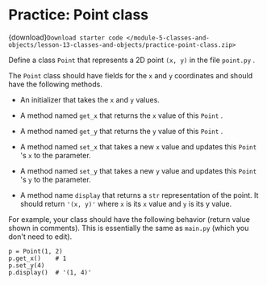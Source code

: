 # <i class="fas fa-laptop fa-fw"></i> Practice: Point class

{download}`Download starter code </module-5-classes-and-objects/lesson-13-classes-and-objects/practice-point-class.zip>`

Define a class `Point` that represents a 2D point `(x, y)` in the file `point.py` .

The `Point` class should have fields for the `x` and `y` coordinates and should have the following methods.

- An initializer that takes the `x` and `y` values.

- A method named `get_x` that returns the `x` value of this `Point` .

- A method named `get_y` that returns the `y` value of this `Point` .

- A method named `set_x` that takes a new `x` value and updates this `Point` 's `x` to the parameter.

- A method named `set_y` that takes a new `y` value and updates this `Point` 's `y` to the parameter.

- A method name `display` that returns a `str` representation of the point. It should return `'(x, y)'` where `x` is its `x` value and `y` is its y value.

For example, your class should have the following behavior (return value shown in comments). This is essentially the same as `main.py` (which you don't need to edit).

```{snippet}
p = Point(1, 2)
p.get_x()    # 1
p.set_y(4)
p.display()  # '(1, 4)'
```
